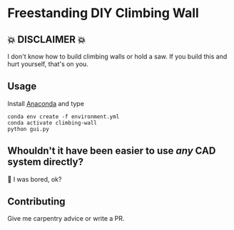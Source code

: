# Freestanding DIY Climbing Wall

## :boom: DISCLAIMER :boom:

I don't know how to build climbing walls or hold a saw. If you build this and hurt yourself, that's on you.

## Usage

Install [Anaconda](https://docs.conda.io/en/latest/miniconda.html) and type

```buildoutcfg
conda env create -f environment.yml
conda activate climbing-wall
python gui.py
```

## Whouldn't it have been easier to use *any* CAD system directly?

:fu: I was bored, ok?

## Contributing

Give me carpentry advice or write a PR.